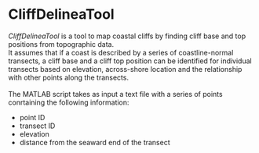 # CliffDelineaTool
<em>CliffDelineaTool</em> is a tool to map coastal cliffs by finding cliff base and top positions from topographic data.</br>
It assumes that if a coast is described by a series of coastline-normal transects, a cliff base and a cliff top position can be identified for individual transects based on elevation, across-shore location and the relationship with other points along the transects.</br></br>
The MATLAB script takes as input a text file with a series of points conrtaining the following information:
- point ID
- transect ID 
- elevation
- distance from the seaward end of the transect
